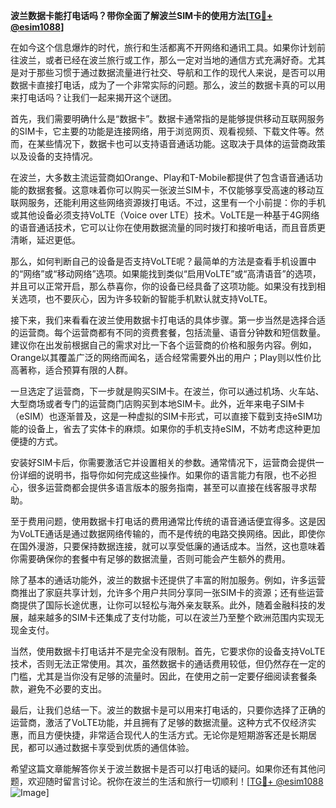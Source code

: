 **波兰数据卡能打电话吗？带你全面了解波兰SIM卡的使用方法[[TG💪+ @esim1088](https://t.me/s/esim1088)]**

在如今这个信息爆炸的时代，旅行和生活都离不开网络和通讯工具。如果你计划前往波兰，或者已经在波兰旅行或工作，那么一定对当地的通信方式充满好奇。尤其是对于那些习惯于通过数据流量进行社交、导航和工作的现代人来说，是否可以用数据卡直接打电话，成为了一个非常实际的问题。那么，波兰的数据卡真的可以用来打电话吗？让我们一起来揭开这个谜团。

首先，我们需要明确什么是“数据卡”。数据卡通常指的是能够提供移动互联网服务的SIM卡，它主要的功能是连接网络，用于浏览网页、观看视频、下载文件等。然而，在某些情况下，数据卡也可以支持语音通话功能。这取决于具体的运营商政策以及设备的支持情况。

在波兰，大多数主流运营商如Orange、Play和T-Mobile都提供了包含语音通话功能的数据套餐。这意味着你可以购买一张波兰SIM卡，不仅能够享受高速的移动互联网服务，还能利用这些网络资源拨打电话。不过，这里有一个小前提：你的手机或其他设备必须支持VoLTE（Voice over LTE）技术。VoLTE是一种基于4G网络的语音通话技术，它可以让你在使用数据流量的同时拨打和接听电话，而且音质更清晰，延迟更低。

那么，如何判断自己的设备是否支持VoLTE呢？最简单的方法是查看手机设置中的“网络”或“移动网络”选项。如果能找到类似“启用VoLTE”或“高清语音”的选项，并且可以正常开启，那么恭喜你，你的设备已经具备了这项功能。如果没有找到相关选项，也不要灰心，因为许多较新的智能手机默认就支持VoLTE。

接下来，我们来看看在波兰使用数据卡打电话的具体步骤。第一步当然是选择合适的运营商。每个运营商都有不同的资费套餐，包括流量、语音分钟数和短信数量。建议你在出发前根据自己的需求对比一下各个运营商的价格和服务内容。例如，Orange以其覆盖广泛的网络而闻名，适合经常需要外出的用户；Play则以性价比高著称，适合预算有限的人群。

一旦选定了运营商，下一步就是购买SIM卡。在波兰，你可以通过机场、火车站、大型商场或者专门的运营商门店购买到本地SIM卡。此外，近年来电子SIM卡（eSIM）也逐渐普及，这是一种虚拟的SIM卡形式，可以直接下载到支持eSIM功能的设备上，省去了实体卡的麻烦。如果你的手机支持eSIM，不妨考虑这种更加便捷的方式。

安装好SIM卡后，你需要激活它并设置相关的参数。通常情况下，运营商会提供一份详细的说明书，指导你如何完成这些操作。如果你的语言能力有限，也不必担心，很多运营商都会提供多语言版本的服务指南，甚至可以直接在线客服寻求帮助。

至于费用问题，使用数据卡打电话的费用通常比传统的语音通话便宜得多。这是因为VoLTE通话是通过数据网络传输的，而不是传统的电路交换网络。因此，即使你在国外漫游，只要保持数据连接，就可以享受低廉的通话成本。当然，这也意味着你需要确保你的套餐中有足够的数据流量，否则可能会产生额外的费用。

除了基本的通话功能外，波兰的数据卡还提供了丰富的附加服务。例如，许多运营商推出了家庭共享计划，允许多个用户共同分享同一张SIM卡的资源；还有些运营商提供了国际长途优惠，让你可以轻松与海外亲友联系。此外，随着金融科技的发展，越来越多的SIM卡还集成了支付功能，可以在波兰乃至整个欧洲范围内实现无现金支付。

当然，使用数据卡打电话并不是完全没有限制。首先，它要求你的设备支持VoLTE技术，否则无法正常使用。其次，虽然数据卡的通话费用较低，但仍然存在一定的门槛，尤其是当你没有足够的流量时。因此，在使用之前一定要仔细阅读套餐条款，避免不必要的支出。

最后，让我们总结一下。波兰的数据卡是可以用来打电话的，只要你选择了正确的运营商，激活了VoLTE功能，并且拥有了足够的数据流量。这种方式不仅经济实惠，而且方便快捷，非常适合现代人的生活方式。无论你是短期游客还是长期居民，都可以通过数据卡享受到优质的通信体验。

希望这篇文章能解答你关于波兰数据卡是否可以打电话的疑问。如果你还有其他问题，欢迎随时留言讨论。祝你在波兰的生活和旅行一切顺利！[[TG💪+ @esim1088](https://t.me/s/esim1088) ![Image](https://i.postimg.cc/4NQfJmqS/Snipaste-2025-05-13-00-14-12.png)]
